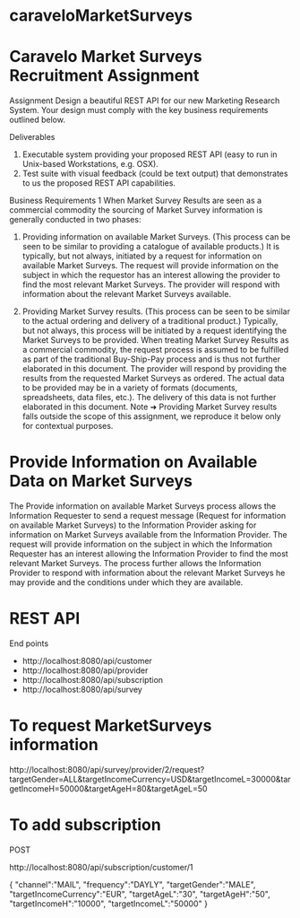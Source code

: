 # caraveloMarketSurveys

# Caravelo Market Surveys Recruitment Assignment

Assignment
Design a beautiful REST API for our new Marketing Research System. Your design must comply with the key business requirements outlined below.

Deliverables

1. Executable system providing your proposed REST API (easy to run in Unix-based Workstations, e.g. OSX).
2. Test suite with visual feedback (could be text output) that demonstrates to us the proposed REST API capabilities.

Business Requirements 1
When Market Survey Results are seen as a commercial commodity the sourcing of Market Survey information is generally conducted in two phases:

1. Providing information on available Market Surveys. (This process can be seen to be similar to providing a catalogue of available products.) It is typically, but not always, initiated by a request for information on available Market Surveys. The request will provide information on the subject in which the requestor has an interest allowing the provider to find the most relevant Market Surveys. The provider will respond with information about the relevant Market Surveys available.

2. Providing Market Survey results. (This process can be seen to be similar to the actual ordering and delivery of a traditional product.) Typically, but not always, this process will be initiated by a request identifying the Market Surveys
to be provided. When treating Market Survey Results as a commercial commodity, the request process is assumed to be fulfilled as part of the traditional Buy-Ship-Pay process and is thus not further elaborated in this document. The provider will respond by providing the results from the requested Market Surveys as ordered. The actual data to be provided may be in a variety of formats (documents, spreadsheets, data files, etc.). The delivery of this data is not
further elaborated in this document. 
Note ➜ Providing Market Survey results falls outside the scope of this assignment, we reproduce it below only for contextual purposes.


# Provide Information on Available Data on Market Surveys

The Provide information on available Market Surveys process allows the Information Requester to send a request message (Request for information on available Market Surveys) to the Information Provider asking for information on Market Surveys available from the Information Provider. The request will provide information on the subject in which the Information Requester has an interest allowing the Information Provider to find the most relevant Market Surveys. The process further allows the Information Provider to respond with information about the relevant Market Surveys he may provide and the conditions under which they are available.

# REST API
End points

* http://localhost:8080/api/customer
* http://localhost:8080/api/provider
* http://localhost:8080/api/subscription
* http://localhost:8080/api/survey

# To request MarketSurveys information

http://localhost:8080/api/survey/provider/2/request?targetGender=ALL&targetIncomeCurrency=USD&targetIncomeL=30000&targetIncomeH=50000&targetAgeH=80&targetAgeL=50

# To add subscription

POST

http://localhost:8080/api/subscription/customer/1

{
 "channel":"MAIL",
 "frequency":"DAYLY",
 "targetGender":"MALE",
 "targetIncomeCurrency":"EUR",
 "targetAgeL":"30",
 "targetAgeH":"50",
 "targetIncomeH":"10000",
 "targetIncomeL":"50000"
}




